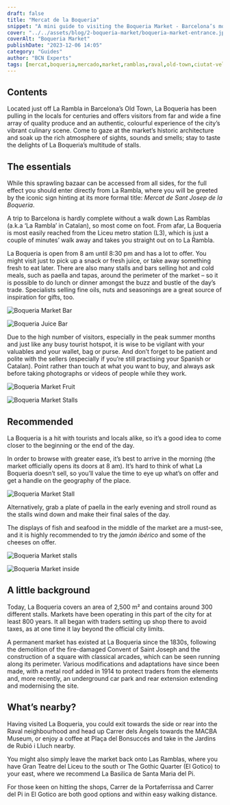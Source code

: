 ```yaml
---
draft: false
title: "Mercat de la Boqueria"
snippet: "A mini guide to visiting the Boqueria Market - Barcelona’s most iconic and vibrant tourist market found on Las Ramblas in the heart of Barcelona."
cover: "../../assets/blog/2-boqueria-market/boqueria-market-entrance.jpg"
coverAlt: "Boqueria Market"
publishDate: "2023-12-06 14:05"
category: "Guides"
author: "BCN Experts"
tags: [mercat,boqueria,mercado,market,ramblas,raval,old-town,ciutat-vella]
---
```


## Contents

Located just off La Rambla in Barcelona’s Old Town, La Boqueria has been pulling in the locals for centuries and offers visitors from far and wide a fine array of quality produce and an authentic, colourful experience of the city’s vibrant culinary scene. Come to gaze at the market’s historic architecture and soak up the rich atmosphere of sights, sounds and smells; stay to taste the delights of La Boqueria’s multitude of stalls.


## The essentials

While this sprawling bazaar can be accessed from all sides, for the full effect you should enter directly from La Rambla, where you will be greeted by the iconic sign hinting at its more formal title: *Mercat de Sant Josep de la Boqueria*.


A trip to Barcelona is hardly complete without a walk down Las Ramblas (a.k.a ‘La Rambla’ in Catalan), so most come on foot. From afar, La Boqueria is most easily reached from the Liceu metro station (L3), which is just a couple of minutes’ walk away and takes you straight out on to La Rambla.

La Boqueria is open from 8 am until 8:30 pm and has a lot to offer. You might visit just to pick up a snack or fresh juice, or take away something fresh to eat later. There are also many stalls and bars selling hot and cold meals, such as paella and tapas, around the perimeter of the market – so it is possible to do lunch or dinner amongst the buzz and bustle of the day’s trade. Specialists selling fine oils, nuts and seasonings are a great source of inspiration for gifts, too.


![Boqueria Market Bar](../../assets/blog/2-boqueria-market/boqueria-market-bar-76e347aa.jpg)

![Boqueria Juice Bar](../../assets/blog/2-boqueria-market/juice-bar-53f94a16.jpg)

Due to the high number of visitors, especially in the peak summer months and just like any busy tourist hotspot, it is wise to be vigilant with your valuables and your wallet, bag or purse. And don’t forget to be patient and polite with the sellers (especially if you’re still practising your Spanish or Catalan). Point rather than touch at what you want to buy, and always ask before taking photographs or videos of people while they work.



![Boqueria Market Fruit](../../assets/blog/2-boqueria-market/boqueria-market-stall-50217cab.jpg)

![Boqueria Market Stalls](../../assets/blog/2-boqueria-market/boqueria-market-stalls-8dddc128.jpg)



## Recommended

La Boqueria is a hit with tourists and locals alike, so it’s a good idea to come closer to the beginning or the end of the day.

In order to browse with greater ease, it’s best to arrive in the morning (the market officially opens its doors at 8 am). It’s hard to think of what La Boqueria doesn’t sell, so you’ll value the time to eye up what’s on offer and get a handle on the geography of the place.


![Boqueria Market Stall](../../assets/blog/2-boqueria-market/boqueria-market-stall-377e2920.jpg)

Alternatively, grab a plate of paella in the early evening and stroll round as the stalls wind down and make their final sales of the day.

The displays of fish and seafood in the middle of the market are a must-see, and it is highly recommended to try the *jamón ibérico* and some of the cheeses on offer.


![Boqueria Market stalls](../../assets/blog/2-boqueria-market/boqueria-market-stalls-89c055d8.jpg)

![Boqueria Market inside](../../assets/blog/2-boqueria-market/boqueria-market-inside-b9c1a253.jpg)


## A little background

Today, La Boqueria covers an area of 2,500 m² and contains around 300 different stalls. Markets have been operating in this part of the city for at least 800 years. It all began with traders setting up shop there to avoid taxes, as at one time it lay beyond the official city limits.


A permanent market has existed at La Boqueria since the 1830s, following the demolition of the fire-damaged Convent of Saint Joseph and the construction of a square with classical arcades, which can be seen running along its perimeter. Various modifications and adaptations have since been made, with a metal roof added in 1914 to protect traders from the elements and, more recently, an underground car park and rear extension extending and modernising the site.


## What’s nearby?
Having visited La Boqueria, you could exit towards the side or rear into the Raval neighbourhood and head up Carrer dels Àngels towards the MACBA Museum, or enjoy a coffee at Plaça del Bonsuccés and take in the Jardins de Rubió i Lluch nearby.

You might also simply leave the market back onto Las Ramblas, where you have Gran Teatre del Liceu to the south or The Gothic Quarter (El Gotico) to your east, where we recommend La Basilica de Santa Maria del Pi.

For those keen on hitting the shops, Carrer de la Portaferrissa and Carrer del Pi in El Gotico are both good options and within easy walking distance.
